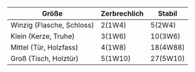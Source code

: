 | Größe                     | Zerbrechlich | Stabil   |
| ------------------------- | ------------ | -------- |
| Winzig (Flasche, Schloss) | 2(1W4)       | 5(2W4)   |
| Klein (Kerze, Truhe)      | 3(1W6)       | 10(3W6)  |
| Mittel (Tür, Holzfass)    | 4(1W8)       | 18(4W88) |
| Groß (Tisch, Holztür)     | 5(1W10)      | 27(5W10) |
